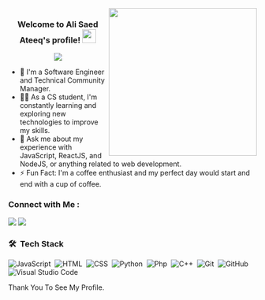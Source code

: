 
<img width="300" align="right" src="https://c.tenor.com/_DOBjnGspYAAAAAM/code-coding.gif">

<h3 align="center">
  Welcome to Ali Saed Ateeq's profile!
  <img src="https://media.giphy.com/media/hvRJCLFzcasrR4ia7z/giphy.gif" width="28">
</h3>

<!-- Typing SVG by DenverCoder1 - https://github.com/DenverCoder1/readme-typing-svg -->
<p align="center">
  <a  href="https://github.com/DenverCoder1/readme-typing-svg"><img src="https://readme-typing-svg.herokuapp.com/?lines=software-engineering;Always%20learning%20new%20things&font=Fira%20Code&center=true&width=440&height=45&color=f75c7e&vCenter=true&size=22"></a>
</p> 

- 🏢 I'm a Software Engineer and Technical Community Manager.
- 👨‍💻 As a CS student, I'm constantly learning and exploring new technologies to improve my skills.
- 💬 Ask me about my experience with JavaScript, ReactJS, and NodeJS, or anything related to web development.
- ⚡ Fun Fact: I'm a coffee enthusiast and my perfect day would start and end with a cup of coffee.


### Connect with Me :

<a href="https://linkedin.com/in/ali-ateeq-429a36271" target="_blank"><img src="https://img.shields.io/badge/-ali%20ateeq-0077B5?style=for-the-badge&logo=Linkedin&logoColor=white"/></a>
<a href="https://t.me/aliateeq" target="_blank"><img src="https://img.shields.io/badge/-ali%20ateeq-0077B5?style=for-the-badge&logo=Telegram&logoColor=white"/></a>
### 🛠 &nbsp;Tech Stack
![JavaScript](https://img.shields.io/badge/-JavaScript-05122A?style=flat&logo=javascript)&nbsp;
![HTML](https://img.shields.io/badge/-HTML-05122A?style=flat&logo=HTML5)&nbsp;
![CSS](https://img.shields.io/badge/-CSS-05122A?style=flat&logo=CSS3&logoColor=1572B6)&nbsp;
![Python](https://img.shields.io/badge/-Python%20-05122A?style=flat&logo=python)&nbsp;
![Php](https://img.shields.io/badge/-Php%20-05122A?style=flat&logo=Php)&nbsp;
![C++](https://img.shields.io/badge/-c++-05122A?style=flat&logo=c++)&nbsp;
![Git](https://img.shields.io/badge/-Git-05122A?style=flat&logo=git)&nbsp;
![GitHub](https://img.shields.io/badge/-GitHub-05122A?style=flat&logo=github)&nbsp;
![Visual Studio Code](https://img.shields.io/badge/-Visual%20Studio%20Code-05122A?style=flat&logo=visual-studio-code&logoColor=007ACC)&nbsp;


 
 Thank You To See My Profile.
